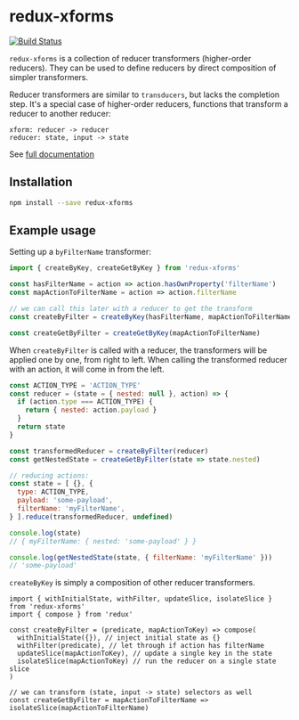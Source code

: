 # redux-xforms

[![Build Status](https://travis-ci.org/mhelmer/redux-xforms.svg?branch=master)](https://travis-ci.org/mhelmer/redux-xforms)

`redux-xforms` is a collection of reducer transformers (higher-order reducers). They can be used to define reducers by direct composition of simpler transformers.

Reducer transformers are similar to `transducers`, but lacks the completion step. It's a special case of higher-order reducers, functions that transform a reducer to another reducer:

```
xform: reducer -> reducer
reducer: state, input -> state
```

See [full documentation](/docs/README.md)

## Installation

```bash
npm install --save redux-xforms
```

## Example usage

Setting up a `byFilterName` transformer:

```js
import { createByKey, createGetByKey } from 'redux-xforms'

const hasFilterName = action => action.hasOwnProperty('filterName')
const mapActionToFilterName = action => action.filterName

// we can call this later with a reducer to get the transform
const createByFilter = createByKey(hasFilterName, mapActionToFilterName)

const createGetByFilter = createGetByKey(mapActionToFilterName)
```

When `createByFilter` is called with a reducer, the transformers will be applied one by one, from right to left.
When calling the transformed reducer with an action, it will come in from the left.

```js
const ACTION_TYPE = 'ACTION_TYPE'
const reducer = (state = { nested: null }, action) => {
  if (action.type === ACTION_TYPE) {
    return { nested: action.payload }
  }
  return state
}

const transformedReducer = createByFilter(reducer)
const getNestedState = createGetByFilter(state => state.nested)

// reducing actions:
const state = [ {}, {
  type: ACTION_TYPE,
  payload: 'some-payload',
  filterName: 'myFilterName',
} ].reduce(transformedReducer, undefined)

console.log(state)
// { myFilterName: { nested: 'some-payload' } }

console.log(getNestedState(state, { filterName: 'myFilterName' }))
// 'some-payload'
```

`createByKey` is simply a composition of other reducer transformers.

```
import { withInitialState, withFilter, updateSlice, isolateSlice } from 'redux-xforms'
import { compose } from 'redux'

const createByFilter = (predicate, mapActionToKey) => compose(
  withInitialState({}), // inject initial state as {}
  withFilter(predicate), // let through if action has filterName
  updateSlice(mapActionToKey), // update a single key in the state
  isolateSlice(mapActionToKey) // run the reducer on a single state slice
)

// we can transform (state, input -> state) selectors as well
const createGetByFilter = mapActionToFilterName => isolateSlice(mapActionToFilterName)
```
